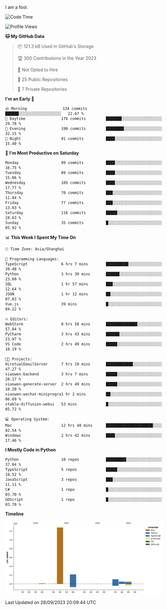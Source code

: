 I am a fool.

<!--START_SECTION:waka-->
![Code Time](http://img.shields.io/badge/Code%20Time-745%20hrs%2050%20mins-blue)

![Profile Views](http://img.shields.io/badge/Profile%20Views-1-blue)

**🐱 My GitHub Data** 

> 📦 121.3 kB Used in GitHub's Storage 
 > 
> 🏆 300 Contributions in the Year 2023
 > 
> 🚫 Not Opted to Hire
 > 
> 📜 25 Public Repositories 
 > 
> 🔑 7 Private Repositories 
 > 
**I'm an Early 🐤** 

```text
🌞 Morning                134 commits         ██████░░░░░░░░░░░░░░░░░░░   22.67 % 
🌆 Daytime                176 commits         ███████░░░░░░░░░░░░░░░░░░   29.78 % 
🌃 Evening                190 commits         ████████░░░░░░░░░░░░░░░░░   32.15 % 
🌙 Night                  91 commits          ████░░░░░░░░░░░░░░░░░░░░░   15.40 % 
```
📅 **I'm Most Productive on Saturday** 

```text
Monday                   99 commits          ████░░░░░░░░░░░░░░░░░░░░░   16.75 % 
Tuesday                  89 commits          ████░░░░░░░░░░░░░░░░░░░░░   15.06 % 
Wednesday                105 commits         ████░░░░░░░░░░░░░░░░░░░░░   17.77 % 
Thursday                 70 commits          ███░░░░░░░░░░░░░░░░░░░░░░   11.84 % 
Friday                   77 commits          ███░░░░░░░░░░░░░░░░░░░░░░   13.03 % 
Saturday                 116 commits         █████░░░░░░░░░░░░░░░░░░░░   19.63 % 
Sunday                   35 commits          █░░░░░░░░░░░░░░░░░░░░░░░░   05.92 % 
```


📊 **This Week I Spent My Time On** 

```text
🕑︎ Time Zone: Asia/Shanghai

💬 Programming Languages: 
TypeScript               6 hrs 7 mins        ██████████░░░░░░░░░░░░░░░   39.48 % 
Python                   3 hrs 39 mins       ██████░░░░░░░░░░░░░░░░░░░   23.60 % 
SQL                      1 hr 57 mins        ███░░░░░░░░░░░░░░░░░░░░░░   12.64 % 
JSON                     1 hr 12 mins        ██░░░░░░░░░░░░░░░░░░░░░░░   07.83 % 
Vue.js                   39 mins             █░░░░░░░░░░░░░░░░░░░░░░░░   04.22 % 

🔥 Editors: 
WebStorm                 8 hrs 58 mins       ██████████████░░░░░░░░░░░   57.84 % 
PyCharm                  3 hrs 43 mins       ██████░░░░░░░░░░░░░░░░░░░   23.97 % 
VS Code                  2 hrs 49 mins       █████░░░░░░░░░░░░░░░░░░░░   18.19 % 

🐱‍💻 Projects: 
HiretualEmailServer      7 hrs 19 mins       ████████████░░░░░░░░░░░░░   47.27 % 
xiaowen-backend          3 hrs 7 mins        █████░░░░░░░░░░░░░░░░░░░░   20.17 % 
xiaowen-generate-server  2 hrs 49 mins       █████░░░░░░░░░░░░░░░░░░░░   18.20 % 
xiaowen-wechat-miniprogra1 hr 2 mins         ██░░░░░░░░░░░░░░░░░░░░░░░   06.69 % 
stable-diffusion-webui   53 mins             █░░░░░░░░░░░░░░░░░░░░░░░░   05.72 % 

💻 Operating System: 
Mac                      12 hrs 48 mins      █████████████████████░░░░   82.54 % 
Windows                  2 hrs 42 mins       ████░░░░░░░░░░░░░░░░░░░░░   17.46 % 
```

**I Mostly Code in Python** 

```text
Python                   10 repos            █████████░░░░░░░░░░░░░░░░   37.04 % 
TypeScript               5 repos             █████░░░░░░░░░░░░░░░░░░░░   18.52 % 
JavaScript               3 repos             ███░░░░░░░░░░░░░░░░░░░░░░   11.11 % 
C#                       1 repo              █░░░░░░░░░░░░░░░░░░░░░░░░   03.70 % 
GDScript                 1 repo              █░░░░░░░░░░░░░░░░░░░░░░░░   03.70 % 
```



**Timeline**

![Lines of Code chart](https://raw.githubusercontent.com/VeejaLiu/VeejaLiu/master/assets/bar_graph.png)


 Last Updated on 28/09/2023 20:09:44 UTC
<!--END_SECTION:waka-->
